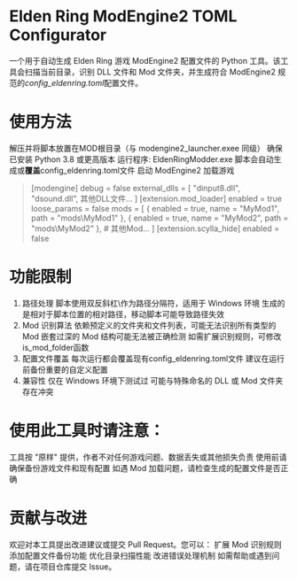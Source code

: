 # Elden Ring ModEngine2 TOML Configurator
一个用于自动生成 Elden Ring 游戏 ModEngine2 配置文件的 Python 工具。该工具会扫描当前目录，识别 DLL 文件和 Mod 文件夹，并生成符合 ModEngine2 规范的*config_eldenring.toml*配置文件。

# 使用方法
解压并将脚本放置在MOD根目录（与 modengine2_launcher.exee 同级）
确保已安装 Python 3.8 或更高版本
运行程序: EldenRingModder.exe
脚本会自动生成或**覆盖**config_eldenring.toml文件
启动 ModEngine2 加载游戏
>[modengine]
debug = false
external_dlls = [ 
    "dinput8.dll",
    "dsound.dll",
    其他DLL文件...
]
[extension.mod_loader]
enabled = true
loose_params = false
mods = [
    { enabled = true, name = "MyMod1", path = "mods\\MyMod1" },
    { enabled = true, name = "MyMod2", path = "mods\\MyMod2" },
    # 其他Mod...
]
[extension.scylla_hide]
enabled = false

# 功能限制
1. 路径处理
脚本使用双反斜杠\\作为路径分隔符，适用于 Windows 环境
生成的是相对于脚本位置的相对路径，移动脚本可能导致路径失效
2. Mod 识别算法
依赖预定义的文件夹和文件列表，可能无法识别所有类型的 Mod
嵌套过深的 Mod 结构可能无法被正确检测
如需扩展识别规则，可修改is_mod_folder函数
3. 配置文件覆盖
每次运行都会覆盖现有config_eldenring.toml文件
建议在运行前备份重要的自定义配置
4. 兼容性
仅在 Windows 环境下测试过
可能与特殊命名的 DLL 或 Mod 文件夹存在冲突

# 使用此工具时请注意：
工具按 "原样" 提供，作者不对任何游戏问题、数据丢失或其他损失负责
使用前请确保备份游戏文件和现有配置
如遇 Mod 加载问题，请检查生成的配置文件是否正确

# 贡献与改进
欢迎对本工具提出改进建议或提交 Pull Request。您可以：
扩展 Mod 识别规则
添加配置文件备份功能
优化目录扫描性能
改进错误处理机制
如需帮助或遇到问题，请在项目仓库提交 Issue。
